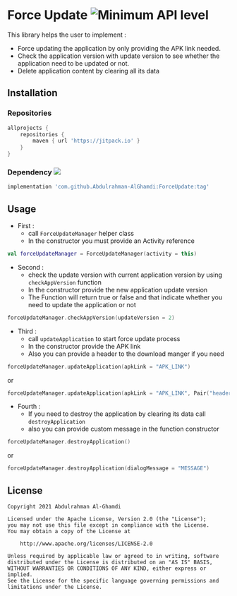 # Force Update ![Minimum API level](https://img.shields.io/badge/API-23+-yellow)

This library helps the user to implement :
* Force updating the application by only providing the APK link needed. 
* Check the application version with update version to see whether the application need to be updated or not.
* Delete application content by clearing all its data

## Installation

### Repositories

```groovy
allprojects {
    repositories {
        maven { url 'https://jitpack.io' }
    }
}
```
### Dependency [![](https://jitpack.io/v/Abdulrahman-AlGhamdi/ForceUpdate.svg)](https://jitpack.io/#Abdulrahman-AlGhamdi/ForceUpdate)
```groovy
implementation 'com.github.Abdulrahman-AlGhamdi:ForceUpdate:tag'
```

## Usage

* First  : 
    * call `ForceUpdateManager` helper class
    * In the constructor you must provide an Activity reference

```kotlin
val forceUpdateManager = ForceUpdateManager(activity = this)
```

* Second : 
    * check the update version with current application version by using `checkAppVersion` function
    * In the constructor provide the new application update version
    * The Function will return true or false and that indicate whether you need to update the application or not

```kotlin
forceUpdateManager.checkAppVersion(updateVersion = 2)
```

* Third  : 
    * call `updateApplication` to start force update process
    * In the constructor provide the APK link
    * Also you can provide a header to the download manger if you need

```kotlin
forceUpdateManager.updateApplication(apkLink = "APK_LINK")
```
or
```kotlin
forceUpdateManager.updateApplication(apkLink = "APK_LINK", Pair("header", "value"))
```

* Fourth :
    * If you need to destroy the application by clearing its data call `destroyApplication`
    * also you can provide custom message in the function constructor

```kotlin
forceUpdateManager.destroyApplication()
```
or
```kotlin
forceUpdateManager.destroyApplication(dialogMessage = "MESSAGE")
```

## License

```
Copyright 2021 Abdulrahman Al-Ghamdi

Licensed under the Apache License, Version 2.0 (the "License");
you may not use this file except in compliance with the License.
You may obtain a copy of the License at

    http://www.apache.org/licenses/LICENSE-2.0

Unless required by applicable law or agreed to in writing, software
distributed under the License is distributed on an "AS IS" BASIS,
WITHOUT WARRANTIES OR CONDITIONS OF ANY KIND, either express or implied.
See the License for the specific language governing permissions and
limitations under the License.
```
